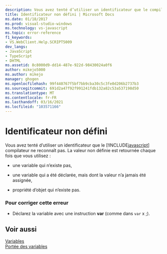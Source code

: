 ```yaml
---
description: Vous avez tenté d’utiliser un identificateur que le compilateur JavaScript ne reconnaît pas.
title: Identificateur non défini | Microsoft Docs
ms.date: 01/18/2017
ms.prod: visual-studio-windows
ms.technology: vs-javascript
ms.topic: error-reference
f1_keywords:
- VS.WebClient.Help.SCRIPT5009
dev_langs:
- JavaScript
- TypeScript
- DHTML
ms.assetid: 8c8000d9-dd14-487e-922d-98430024a0f6
author: mikejo5000
ms.author: mikejo
manager: ghogen
ms.openlocfilehash: 99f440767f5bf7bb9cba30c5c3fe0d206b2737b3
ms.sourcegitcommit: 691d2a47f92f991241fdb132a82c53a537198d50
ms.translationtype: MT
ms.contentlocale: fr-FR
ms.lasthandoff: 03/16/2021
ms.locfileid: "103571166"
---
```

# <a name="undefined-identifier"></a>Identificateur non défini
Vous avez tenté d’utiliser un identificateur que le [!INCLUDE[javascript](../../javascript/includes/javascript-md.md)] compilateur ne reconnaît pas. La valeur non définie est retournée chaque fois que vous utilisez :  
  
- une variable qui n’existe pas,  
  
- une variable qui a été déclarée, mais dont la valeur n’a jamais été assignée,  
  
- propriété d’objet qui n’existe pas.  
  
### <a name="to-correct-this-error"></a>Pour corriger cette erreur  
  
- Déclarez la variable avec une instruction **var** (comme dans `var` x ;).  
  
## <a name="see-also"></a>Voir aussi  
 [Variables](https://developer.mozilla.org/docs/Learn/JavaScript/First_steps/Variables)   
 [Portée des variables](https://developer.mozilla.org/docs/Web/JavaScript/Closures)
